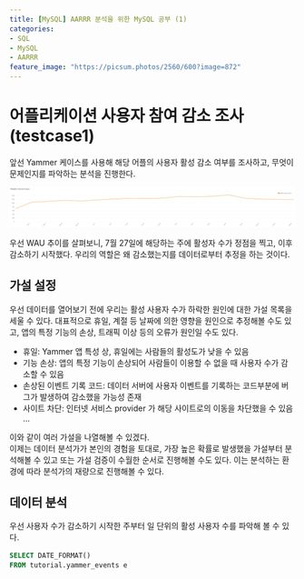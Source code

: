 ```yaml
---
title: [MySQL] AARRR 분석을 위한 MySQL 공부 (1)
categories:
- SQL
- MySQL
- AARRR
feature_image: "https://picsum.photos/2560/600?image=872"
---
```


# 어플리케이션 사용자 참여 감소 조사 (testcase1)
앞선 Yammer 케이스를 사용해 해당 어플의 사용자 활성 감소 여부를 조사하고, 무엇이 문제인지를 파악하는 분석을 진행한다.  

![Yammer WAU 추이](image.png)

우선 WAU 추이를 살펴보니, 7월 27일에 해당하는 주에 활성자 수가 정점을 찍고, 이후 감소하기 시작했다. 우리의 역할은 왜 감소했는지를 데이터로부터 추정을 하는 것이다.  

## 가설 설정
우선 데이터를 열어보기 전에 우리는 활성 사용자 수가 하락한 원인에 대한 가설 목록을 세울 수 있다. 대표적으로 휴일, 계절 등 날짜에 의한 영향을 원인으로 추정해볼 수도 있고, 앱의 특정 기능의 손상, 트래픽 이상 등의 오류가 원인일 수도 있다.  
- 휴일: Yammer 앱 특성 상, 휴일에는 사람들의 활성도가 낮을 수 있음
- 기능 손상: 앱의 특정 기능이 손상되어 사람들이 이용할 수 없을 때 사용자 수가 감소할 수 있음
- 손상된 이벤트 기록 코드: 데이터 서버에 사용자 이벤트를 기록하는 코드부분에 버그가 발생하여 감소했을 가능성 존재
- 사이트 차단: 인터넷 서비스 provider 가 해당 사이트로의 이동을 차단했을 수 있음  
...

이와 같이 여러 가설을 나열해볼 수 있겠다.  
이제는 데이터 분석가가 본인의 경험을 토대로, 가장 높은 확률로 발생했을 가설부터 분석해볼 수 있고 또는 가설 검증이 수월한 순서로 진행해볼 수도 있다. 이는 분석하는 환경에 따라 분석가의 재량으로 진행해볼 수 있다.  

## 데이터 분석
우선 사용자 수가 감소하기 시작한 주부터 일 단위의 활성 사용자 수를 파악해 볼 수 있다.  
```SQL
SELECT DATE_FORMAT()
FROM tutorial.yammer_events e
```